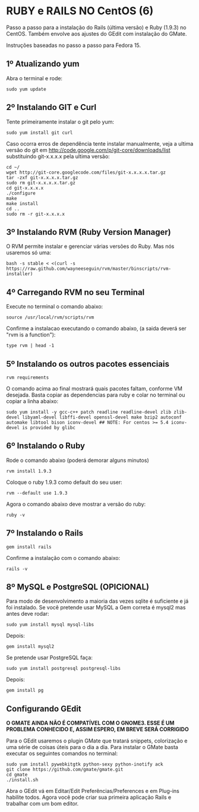 # RUBY e RAILS NO CentOS (6)

Passo a passo para a instalação do Rails (última versão) e Ruby (1.9.3) no CentOS. Também envolve aos ajustes do GEdit com instalação do GMate.

Instruções baseadas no passo a passo para Fedora 15.

## 1º Atualizando yum

Abra o terminal e rode:

    sudo yum update


## 2º Instalando GIT e Curl

Tente primeiramente instalar o git pelo yum:

    sudo yum install git curl

Caso ocorra erros de dependência tente instalar manualmente, veja a ultima versão do git em http://code.google.com/p/git-core/downloads/list substituindo git-x.x.x.x pela ultima versão:

    cd ~/
    wget http://git-core.googlecode.com/files/git-x.x.x.x.tar.gz
    tar -zxf git-x.x.x.x.tar.gz
    sudo rm git-x.x.x.x.tar.gz
    cd git-x.x.x.x
    ./configure
    make
    make install
    cd ..
    sudo rm -r git-x.x.x.x


## 3º Instalando RVM (Ruby Version Manager)

O RVM permite instalar e gerenciar várias versões do Ruby. Mas nós usaremos só uma:

    bash -s stable < <(curl -s https://raw.github.com/wayneeseguin/rvm/master/binscripts/rvm-installer)


## 4º Carregando RVM no seu Terminal

Execute no terminal o comando abaixo:

    source /usr/local/rvm/scripts/rvm

Confirme a instalacao executando o comando abaixo, (a saida deverá ser "rvm is a function"):

    type rvm | head -1


## 5º Instalando os outros pacotes essenciais

    rvm requirements

O comando acima ao final mostrará quais pacotes faltam, conforme VM desejada. Basta copiar as dependencias para ruby e colar no terminal ou copiar a linha abaixo:

    sudo yum install -y gcc-c++ patch readline readline-devel zlib zlib-devel libyaml-devel libffi-devel openssl-devel make bzip2 autoconf automake libtool bison iconv-devel ## NOTE: For centos >= 5.4 iconv-devel is provided by glibc


## 6º Instalando o Ruby

Rode o comando abaixo (poderá demorar alguns minutos)

    rvm install 1.9.3

Coloque o ruby 1.9.3 como default do seu user:

    rvm --default use 1.9.3

Agora o comando abaixo deve mostrar a versão do ruby:

    ruby -v


## 7º Instalando o Rails

    gem install rails

Confirme a instalação com o comando abaixo:

    rails -v

## 8º MySQL e PostgreSQL (OPICIONAL)

Para modo de desenvolvimento a maioria das vezes sqlite é suficiente e já foi instalado. Se você pretende usar MySQL a Gem correta é mysql2 mas antes deve rodar:

    sudo yum install mysql mysql-libs

Depois:

    gem install mysql2

Se pretende usar PostgreSQL faça:

    sudo yum install postgresql postgresql-libs

Depois:

    gem install pg


## Configurando GEdit

**O GMATE AINDA NÃO É COMPATÍVEL COM O GNOME3. ESSE É UM PROBLEMA CONHECIDO E, ASSIM ESPERO, EM BREVE SERÁ CORRIGIDO**

Para o GEdit usaremos o plugin GMate que tratará snippets, colorização e uma série de coisas úteis para o dia a dia. Para instalar o GMate basta executar os seguintes comandos no terminal:

    sudo yum install pywebkitgtk python-sexy python-inotify ack
    git clone https://github.com/gmate/gmate.git
    cd gmate
    ./install.sh

Abra o GEdit vá em Editar/Edit Preferências/Preferences e em Plug-ins habilite todos. Agora você pode criar sua primeira aplicação Rails e trabalhar com um bom editor.
